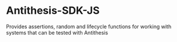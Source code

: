 Antithesis-SDK-JS
=================

Provides assertions, random and lifecycle functions for working with systems that can be tested with Antithesis
